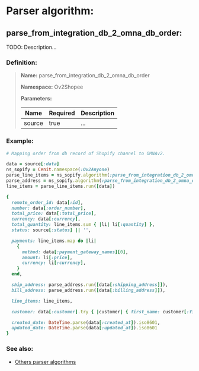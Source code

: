 # Parser algorithm:
 
## parse_from_integration_db_2_omna_db_order:

TODO: Description...
    
### Definition:

> **Name:** parse_from_integration_db_2_omna_db_order
> 
> **Namespace:** Ov2Shopee
>
> **Parameters:**
> 
> | Name | Required | Description |
> | --- | --- | --- |
> | source | true | ... |

### Example:
```RUBY
# Mapping order from db record of Shopify channel to OMNAv2.

data = source[:data]
ns_sopify = Cenit.namespace(:Ov2Anyone)
parse_line_items = ns_sopify.algorithm(:parse_from_integration_db_2_omna_db_order_line_items)
parse_address = ns_sopify.algorithm(:parse_from_integration_db_2_omna_db_order_address)
line_items = parse_line_items.run([data])

{
  remote_order_id: data[:id],
  number: data[:order_number],
  total_price: data[:total_price],
  currency: data[:currency],
  total_quantity: line_items.sum { |li| li[:quantity] },
  status: source[:status] || '',

  payments: line_items.map do |li|
    {
      method: data[:payment_gateway_names][0],
      amount: li[:price],
      currency: li[:currency],
    }
  end,

  ship_address: parse_address.run([data[:shipping_address]]),
  bill_address: parse_address.run([data[:billing_address]]),

  line_items: line_items,

  customer: data[:customer].try { |customer| { first_name: customer[:first_name], last_name: customer[:last_name] } },

  created_date: DateTime.parse(data[:created_at]).iso8601,
  updated_date: DateTime.parse(data[:updated_at]).iso8601
}
```

### See also:
* [Others parser algorithms](overview?id=parse_from_integration_db_2_omna_db_order)